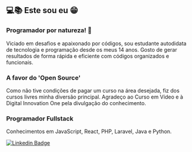## 💻📚 Este sou eu 😁

### Programador por natureza! 💾

Viciado em desafios e apaixonado por códigos, sou estudante autodidata de tecnologia e programação desde os meus 14 anos. Gosto de gerar resultados de forma rápida e eficiente com códigos organizados e funcionais.

### A favor do 'Open Source'

Como não tive condições de pagar um curso na área desejada, fiz dos cursos livres minha diversão principal. Agradeço ao Curso em Vídeo e à Digital Innovation One pela divulgação do conhecimento.

### Programador Fullstack

Conhecimentos em JavaScript, React, PHP, Laravel, Java e Python.

[![Linkedin Badge](https://img.shields.io/badge/-LinkedIn-blue?style=flat-square&logo=Linkedin&logoColor=white&link=https://www.linkedin.com/in/michael-ronald-roque-da-paz-70a316180/)](https://www.linkedin.com/in/michael-ronald-roque-da-paz-70a316180/)
